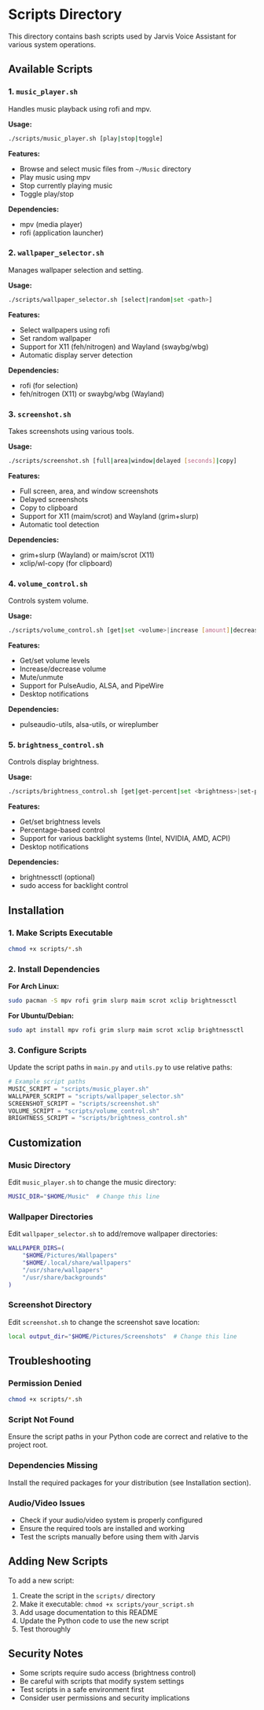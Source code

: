 # Scripts Directory

This directory contains bash scripts used by Jarvis Voice Assistant for various system operations.

## Available Scripts

### 1. `music_player.sh`
Handles music playback using rofi and mpv.

**Usage:**
```bash
./scripts/music_player.sh [play|stop|toggle]
```

**Features:**
- Browse and select music files from `~/Music` directory
- Play music using mpv
- Stop currently playing music
- Toggle play/stop

**Dependencies:**
- mpv (media player)
- rofi (application launcher)

### 2. `wallpaper_selector.sh`
Manages wallpaper selection and setting.

**Usage:**
```bash
./scripts/wallpaper_selector.sh [select|random|set <path>]
```

**Features:**
- Select wallpapers using rofi
- Set random wallpaper
- Support for X11 (feh/nitrogen) and Wayland (swaybg/wbg)
- Automatic display server detection

**Dependencies:**
- rofi (for selection)
- feh/nitrogen (X11) or swaybg/wbg (Wayland)

### 3. `screenshot.sh`
Takes screenshots using various tools.

**Usage:**
```bash
./scripts/screenshot.sh [full|area|window|delayed [seconds]|copy]
```

**Features:**
- Full screen, area, and window screenshots
- Delayed screenshots
- Copy to clipboard
- Support for X11 (maim/scrot) and Wayland (grim+slurp)
- Automatic tool detection

**Dependencies:**
- grim+slurp (Wayland) or maim/scrot (X11)
- xclip/wl-copy (for clipboard)

### 4. `volume_control.sh`
Controls system volume.

**Usage:**
```bash
./scripts/volume_control.sh [get|set <volume>|increase [amount]|decrease [amount]|mute|status|notify <volume>]
```

**Features:**
- Get/set volume levels
- Increase/decrease volume
- Mute/unmute
- Support for PulseAudio, ALSA, and PipeWire
- Desktop notifications

**Dependencies:**
- pulseaudio-utils, alsa-utils, or wireplumber

### 5. `brightness_control.sh`
Controls display brightness.

**Usage:**
```bash
./scripts/brightness_control.sh [get|get-percent|set <brightness>|set-percent <percentage>|increase [amount]|decrease [amount]|status|notify <brightness>]
```

**Features:**
- Get/set brightness levels
- Percentage-based control
- Support for various backlight systems (Intel, NVIDIA, AMD, ACPI)
- Desktop notifications

**Dependencies:**
- brightnessctl (optional)
- sudo access for backlight control

## Installation

### 1. Make Scripts Executable
```bash
chmod +x scripts/*.sh
```

### 2. Install Dependencies

**For Arch Linux:**
```bash
sudo pacman -S mpv rofi grim slurp maim scrot xclip brightnessctl
```

**For Ubuntu/Debian:**
```bash
sudo apt install mpv rofi grim slurp maim scrot xclip brightnessctl
```

### 3. Configure Scripts

Update the script paths in `main.py` and `utils.py` to use relative paths:

```python
# Example script paths
MUSIC_SCRIPT = "scripts/music_player.sh"
WALLPAPER_SCRIPT = "scripts/wallpaper_selector.sh"
SCREENSHOT_SCRIPT = "scripts/screenshot.sh"
VOLUME_SCRIPT = "scripts/volume_control.sh"
BRIGHTNESS_SCRIPT = "scripts/brightness_control.sh"
```

## Customization

### Music Directory
Edit `music_player.sh` to change the music directory:
```bash
MUSIC_DIR="$HOME/Music"  # Change this line
```

### Wallpaper Directories
Edit `wallpaper_selector.sh` to add/remove wallpaper directories:
```bash
WALLPAPER_DIRS=(
    "$HOME/Pictures/Wallpapers"
    "$HOME/.local/share/wallpapers"
    "/usr/share/wallpapers"
    "/usr/share/backgrounds"
)
```

### Screenshot Directory
Edit `screenshot.sh` to change the screenshot save location:
```bash
local output_dir="$HOME/Pictures/Screenshots"  # Change this line
```

## Troubleshooting

### Permission Denied
```bash
chmod +x scripts/*.sh
```

### Script Not Found
Ensure the script paths in your Python code are correct and relative to the project root.

### Dependencies Missing
Install the required packages for your distribution (see Installation section).

### Audio/Video Issues
- Check if your audio/video system is properly configured
- Ensure the required tools are installed and working
- Test the scripts manually before using them with Jarvis

## Adding New Scripts

To add a new script:

1. Create the script in the `scripts/` directory
2. Make it executable: `chmod +x scripts/your_script.sh`
3. Add usage documentation to this README
4. Update the Python code to use the new script
5. Test thoroughly

## Security Notes

- Some scripts require sudo access (brightness control)
- Be careful with scripts that modify system settings
- Test scripts in a safe environment first
- Consider user permissions and security implications 